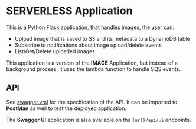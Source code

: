 # SERVERLESS Application

This is a Python Flask application, that handles images, the user can:

- Upload image that is saved to S3 and its metadata to a DynamoDB table
- Subscribe to notifications about image upload/delete events
- List/Get/Delete uploaded images

This application is a version of the **IMAGE** Application, but instead of a background process, it uses the lambda function to handle SQS events.

## API

See [swagger.yml](openapi/swagger.yml) for the specification of the API. It can be imported to **PostMan** as well to test the deployed application.

The **Swagger UI** application is also available on the `{url}/api/ui` endpoints.
